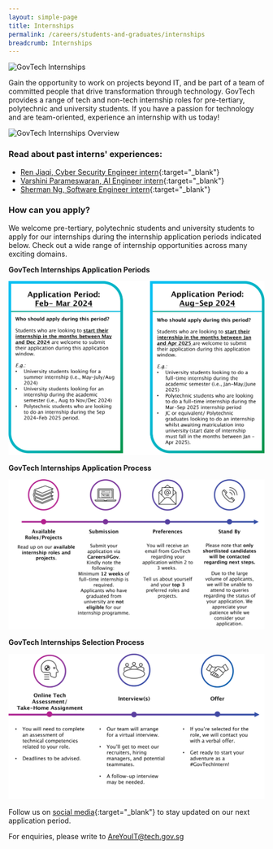 ```yaml
---
layout: simple-page
title: Internships  
permalink: /careers/students-and-graduates/internships
breadcrumb: Internships 
---
```


![GovTech Internships](images/careers/application-opening-soon-feb-mar-2024.png)

Gain the opportunity to work on projects beyond IT, and be part of a team of committed people that drive transformation through technology. GovTech provides a range of tech and non-tech internship roles for pre-tertiary, polytechnic and university students. If you have a passion for technology and are team-oriented, experience an internship with us today!

![GovTech Internships Overview](images/careers/internship-chart-2024.png.png)


### Read about past interns' experiences:

* [Ren Jiaqi, Cyber Security Engineer intern](https://medium.com/ytpo-govtech/from-the-harbour-to-the-high-seas-776f8e6dc860){:target="_blank"}
* [Varshini Parameswaran, AI Engineer intern](https://medium.com/ytpo-govtech/my-meaningful-internship-with-dsaid-va-team-9d8cb079a2d8){:target="_blank"}
* [Sherman Ng, Software Engineer intern](https://medium.com/ytpo-govtech/empowering-govtech-interns-7af65b29fef4){:target="_blank"}


### How can you apply?

We welcome pre-tertiary, polytechnic students and university students to apply for our internships during the internship application periods indicated below. Check out a wide range of internship opportunities across many exciting domains.

**GovTech Internships Application Periods**

![GovTech Internships Application Periods](images/careers/2024-internship-application-periods.png)

**GovTech Internships Application Process**

![GovTech Internships Application Process](/images/careers/internship-available-roles2.png)

**GovTech Internships Selection Process**

![GovTech Internships Selection Process](/images/careers/GovTech-internship-selection-process-updated.png)


Follow us on [social media](https://linktr.ee/GovTechSG){:target="_blank"} to stay updated on our next application period.

For enquiries, please write to <AreYouIT@tech.gov.sg>

